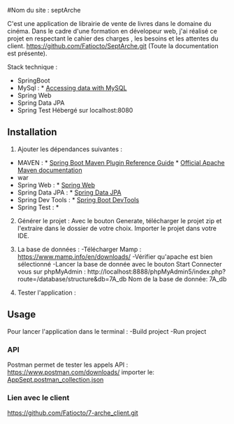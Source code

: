 
#Nom du site : septArche

C'est une application de librairie de vente de livres dans le domaine du cinéma. Dans le cadre d'une formation en dévelopeur web, j'ai réalisé ce projet en respectant le cahier des charges
, les besoins et les attentes du client.
https://github.com/Fatiocto/SeptArche.git (Toute la documentation est présente). 

Stack technique :
- SpringBoot
- MySql : * [Accessing data with MySQL](https://spring.io/guides/gs/accessing-data-mysql/)
- Spring Web
- Spring Data JPA
- Spring Test
Hébergé sur localhost:8080

## Installation
1. Ajouter les dépendances suivantes :
- MAVEN :   * [Spring Boot Maven Plugin Reference Guide](https://docs.spring.io/spring-boot/docs/3.0.5/maven-plugin/reference/html/)
            * [Official Apache Maven documentation](https://maven.apache.org/guides/index.html)
- war
- Spring Web : * [Spring Web](https://docs.spring.io/spring-boot/docs/3.0.5/reference/htmlsingle/#web)
- Spring Data JPA : * [Spring Data JPA](https://docs.spring.io/spring-boot/docs/3.0.5/reference/htmlsingle/#data.sql.jpa-and-spring-data)
- Spring Dev Tools : * [Spring Boot DevTools](https://docs.spring.io/spring-boot/docs/3.0.5/reference/htmlsingle/#using.devtools)
- Spring Test : * 

2. Générer le projet :
 Avec le bouton Generate, télécharger  le projet zip et l'extraire dans le dossier de votre choix.
Importer le projet dans votre IDE.

3. La base de données :
-Télécharger Mamp : https://www.mamp.info/en/downloads/
-Vérifier qu'apache est bien sélectionné
-Lancer la base de donnée avec le bouton Start
Connecter vous sur phpMyAdmin : http://localhost:8888/phpMyAdmin5/index.php?route=/database/structure&db=7A_db
Nom de la base de donnée: 7A_db

4. Tester l'application :
## Usage
Pour lancer l'application dans le terminal :
-Build project
-Run project

### API
Postman permet de tester les appels API : https://www.postman.com/downloads/
importer le:
[AppSept.postman_collection.json](AppSept.postman_collection.json)

### Lien avec le client
https://github.com/Fatiocto/7-arche_client.git



